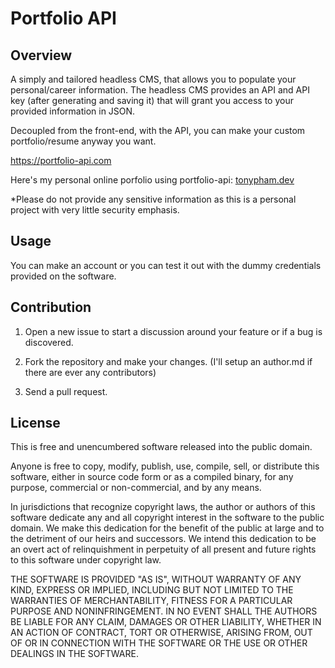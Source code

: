 # Portfolio API

## Overview
A simply and tailored headless CMS, that allows you to populate your personal/career information. The headless CMS provides an API and API key (after generating and saving it) that will grant you access to your provided information in JSON.

Decoupled from the front-end, with the API, you can make your custom portfolio/resume anyway you want.

https://portfolio-api.com

Here's my personal online porfolio using portfolio-api: <a href="https://tonypham.dev" rel="noopener noreferrer" target="_blank">tonypham.dev</a>

*Please do not provide any sensitive information as this is a personal project with very little security emphasis.

## Usage
You can make an account or you can test it out with the dummy credentials provided on the software.

## Contribution
1. Open a new issue to start a discussion around your feature or if a bug is discovered.

2. Fork the repository and make your changes. (I'll setup an author.md if there are ever any contributors)

3. Send a pull request.

## License
This is free and unencumbered software released into the public domain.

Anyone is free to copy, modify, publish, use, compile, sell, or distribute this software, either in source code form or as a compiled binary, for any purpose, commercial or non-commercial, and by any means.

In jurisdictions that recognize copyright laws, the author or authors of this software dedicate any and all copyright interest in the software to the public domain. We make this dedication for the benefit of the public at large and to the detriment of our heirs and successors. We intend this dedication to be an overt act of relinquishment in perpetuity of all present and future rights to this software under copyright law.

THE SOFTWARE IS PROVIDED "AS IS", WITHOUT WARRANTY OF ANY KIND, EXPRESS OR IMPLIED, INCLUDING BUT NOT LIMITED TO THE WARRANTIES OF MERCHANTABILITY, FITNESS FOR A PARTICULAR PURPOSE AND NONINFRINGEMENT. IN NO EVENT SHALL THE AUTHORS BE LIABLE FOR ANY CLAIM, DAMAGES OR OTHER LIABILITY, WHETHER IN AN ACTION OF CONTRACT, TORT OR OTHERWISE, ARISING FROM, OUT OF OR IN CONNECTION WITH THE SOFTWARE OR THE USE OR OTHER DEALINGS IN THE SOFTWARE.

